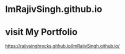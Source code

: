 # ImRajivSingh.github.io
# visit My Portfolio  
https://rajivsinghrocks.github.io/ImRajivSingh.github.io/

